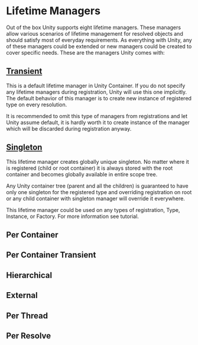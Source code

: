 # Lifetime Managers
Out of the box Unity supports eight lifetime managers. These managers allow various scenarios of lifetime management for resolved objects and should satisfy most of everyday requirements. As everything with Unity, any of these managers could be extended or new managers could be created to cover specific needs. These are the managers Unity comes with:

## [Transient](xref:Unity.Lifetime.TransientLifetimeManager)
This is a default lifetime manager in Unity Container. If you do not specify any lifetime managers during registration, Unity will use this one implicitly. The default behavior of this manager is to create new instance of registered type on every resolution. 

It is recommended to omit this type of managers from registrations and let Unity assume default, it is hardly worth it to create instance of the manager which will be discarded during registration anyway.

## [Singleton](xref:Unity.Lifetime.SingletonLifetimeManager)
This lifetime manager creates globally unique singleton. No matter where it is registered (child or root container) it is always stored with the root container and becomes globally available in entire scope tree.

Any Unity container tree (parent and all the children) is guaranteed to have only one singleton for the registered type and overriding registration on root or any child container with singleton manager will override it everywhere.

This lifetime manager could be used on any types of registration, Type, Instance, or Factory. For more information see tutorial.

## Per Container
## Per Container Transient
## Hierarchical
## External
## Per Thread
## Per Resolve
